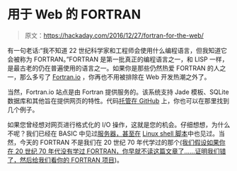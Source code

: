 # 用于 Web 的 FORTRAN

> 原文：<https://hackaday.com/2016/12/27/fortran-for-the-web/>

有一句老话:“我不知道 22 世纪科学家和工程师会使用什么编程语言，但我知道它会被称为 FORTRAN。”FORTRAN 是第一批真正的编程语言之一，和 LISP 一样，是最古老的仍在普遍使用的语言之一。如果你是那些仍然热爱 FORTRAN 的人之一，那么多亏了 [Fortran.io](https://fortran.io/) ，你再也不用被排除在 Web 开发热潮之外了。

当然，Fortran.io 站点是由 Fortran 提供服务的。该系统支持 Jade 模板、SQLite 数据库和其他旨在提供网页的特性。代码[托管在 GitHub](https://github.com/mapmeld/fortran-machine) 上，你也可以在那里找到几个例子。

如果您曾经想对网页进行格式化的 I/O 操作，这就是您的机会。仔细想想，为什么不呢？我们已经在 BASIC 中见过[服务器，甚至在](http://hackaday.com/2016/12/17/apple-ii-web-server-written-in-basic/) [Linux shell 脚本](http://hackaday.com/2016/08/30/shell-game/)中也见过。当然，今天的 FORTRAN 不是我们在 20 世纪 70 年代学过的那个[(我们假设如果你在 20 世纪 70 年代没有学过 FORTRAN，你早就不读这篇文章了……证明我们错了，然后](http://hackaday.com/2015/10/26/this-is-not-your-fathers-fortran/)[给我们看你的 FORTRAN 项目](http://hackaday.com/submit-a-tip/))。